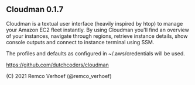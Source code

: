Cloudman 0.1.7
----------
Cloudman is a textual user interface (heavily inspired by htop) to manage your Amazon EC2 fleet instantly. By using Cloudman you'll find an overview of your instances, navigate through regions, retrieve instance details, show console outputs and connect to instance terminal using SSM.

The profiles and defaults as configured in ~/.aws/credentials will be used. 


https://github.com/dutchcoders/cloudman


(C) 2021 Remco Verhoef (@remco_verhoef)
